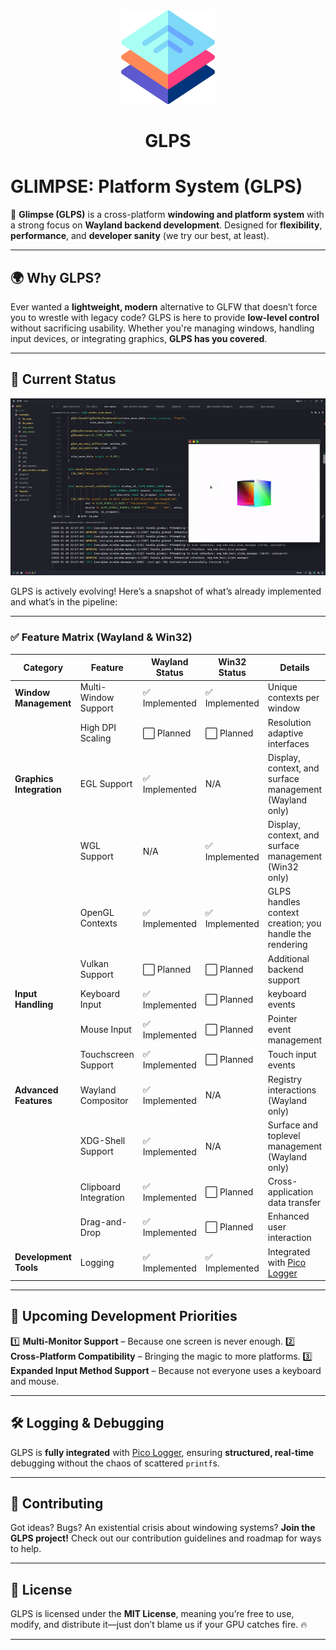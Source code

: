 <div align="center">
  <img src="glps_logo.png" alt="GLPS Logo" width="150">
  <h1>GLPS</h1>
</div>

# GLIMPSE: Platform System (GLPS)

🚀 **Glimpse (GLPS)** is a cross-platform **windowing and platform system** with a strong focus on **Wayland backend development**. Designed for **flexibility**, **performance**, and **developer sanity** (we try our best, at least).

---

## 🌍 Why GLPS?

Ever wanted a **lightweight, modern** alternative to GLFW that doesn’t force you to wrestle with legacy code? GLPS is here to provide **low-level control** without sacrificing usability. Whether you're managing windows, handling input devices, or integrating graphics, **GLPS has you covered**.

---

## 📌 Current Status

![Wayland Support](preview.gif)

GLPS is actively evolving! Here’s a snapshot of what’s already implemented and what’s in the pipeline:

---

### ✅ **Feature Matrix (Wayland & Win32)**

| **Category**           | **Feature**               | **Wayland Status** | **Win32 Status** | **Details**                                                                 |
|------------------------|---------------------------|--------------------|------------------|-----------------------------------------------------------------------------|
| **Window Management**  | Multi-Window Support      | ✅ Implemented     | ✅ Implemented   | Unique contexts per window                                                  |
|                        | High DPI Scaling          | ⬜ Planned         | ⬜ Planned       | Resolution adaptive interfaces                                              |
| **Graphics Integration** | EGL Support             | ✅ Implemented     | N/A              | Display, context, and surface management (Wayland only)                     |
|                        | WGL Support              | N/A                | ✅ Implemented   | Display, context, and surface management (Win32 only)                       |
|                        | OpenGL Contexts          | ✅ Implemented     | ✅ Implemented   | GLPS handles context creation; you handle the rendering                     |
|                        | Vulkan Support           | ⬜ Planned         | ⬜ Planned       | Additional backend support                                                  |
| **Input Handling**     | Keyboard Input           | ✅ Implemented     | ⬜ Planned       | keyboard events                                                     |
|                        | Mouse Input              | ✅ Implemented     | ⬜ Planned       | Pointer event management                                                    |
|                        | Touchscreen Support      | ✅ Implemented     | ⬜ Planned       | Touch input events                                                          |
| **Advanced Features**  | Wayland Compositor       | ✅ Implemented     | N/A              | Registry interactions (Wayland only)                                        |
|                        | XDG-Shell Support        | ✅ Implemented     | N/A              | Surface and toplevel management (Wayland only)                              |
|                        | Clipboard Integration    | ✅ Implemented     | ⬜ Planned       | Cross-application data transfer                                             |
|                        | Drag-and-Drop            | ✅ Implemented     | ⬜ Planned       | Enhanced user interaction                                                   |
| **Development Tools**  | Logging                  | ✅ Implemented     | ✅ Implemented   | Integrated with [Pico Logger](https://github.com/YASSINE-AA/Pico-Logger)    |

---

## 🔮 Upcoming Development Priorities

1️⃣ **Multi-Monitor Support** – Because one screen is never enough.
2️⃣ **Cross-Platform Compatibility** – Bringing the magic to more platforms.
3️⃣ **Expanded Input Method Support** – Because not everyone uses a keyboard and mouse.

---

## 🛠️ Logging & Debugging

GLPS is **fully integrated** with [Pico Logger](https://github.com/YASSINE-AA/Pico-Logger), ensuring **structured, real-time** debugging without the chaos of scattered `printf`s.

---

## 🤝 Contributing

Got ideas? Bugs? An existential crisis about windowing systems? **Join the GLPS project!** Check out our contribution guidelines and roadmap for ways to help.

---

## 📜 License

GLPS is licensed under the **MIT License**, meaning you’re free to use, modify, and distribute it—just don’t blame us if your GPU catches fire. 🔥

---
